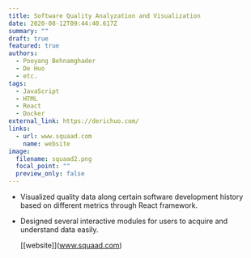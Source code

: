```yaml
---
title: Software Quality Analyzation and Visualization
date: 2020-08-12T09:44:40.617Z
summary: ""
draft: true
featured: true
authors:
  - Pooyang Behnamghader
  - De Huo
  - etc.
tags:
  - JavaScript
  - HTML
  - React
  - Docker
external_link: https://derichuo.com/
links:
  - url: www.squaad.com
    name: website
image:
  filename: squaad2.png
  focal_point: ""
  preview_only: false
---
```

* Visualized quality data along certain software development history based on different metrics through React framework.
* Designed several interactive modules for users to acquire and understand data easily.

  [\[website]](www.squaad.com)
